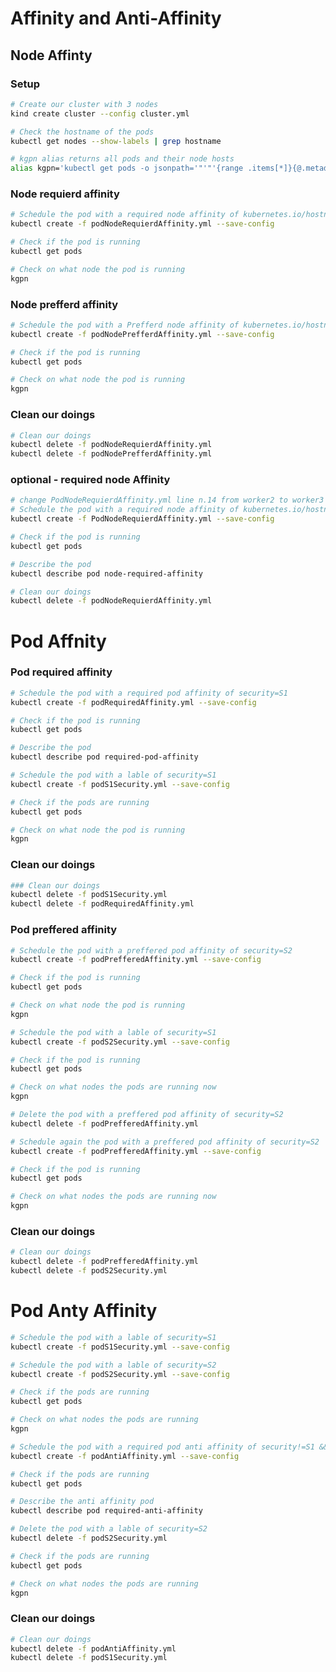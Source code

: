 # Affinity and Anti-Affinity

## Node Affinty 

### Setup
```sh
# Create our cluster with 3 nodes
kind create cluster --config cluster.yml
```
```sh
# Check the hostname of the pods
kubectl get nodes --show-labels | grep hostname
```
```sh
# kgpn alias returns all pods and their node hosts
alias kgpn='kubectl get pods -o jsonpath='"'"'{range .items[*]}{@.metadata.name}{" "}{@.spec.nodeName}{"\n"}{end}'"'"''
```

### Node requierd affinity
```sh
# Schedule the pod with a required node affinity of kubernetes.io/hostname=advanced-scheduling-worker2  
kubectl create -f podNodeRequierdAffinity.yml --save-config
```
```sh
# Check if the pod is running
kubectl get pods
```
```sh
# Check on what node the pod is running
kgpn
```

### Node prefferd affinity

```sh
# Schedule the pod with a Prefferd node affinity of kubernetes.io/hostname=advanced-scheduling-worker3
kubectl create -f podNodePrefferdAffinity.yml --save-config
```
```sh
# Check if the pod is running
kubectl get pods
```
```sh
# Check on what node the pod is running
kgpn
```

### Clean our doings
```sh
# Clean our doings
kubectl delete -f podNodeRequierdAffinity.yml
kubectl delete -f podNodePrefferdAffinity.yml
```

### optional - required node Affinity
```sh
# change PodNodeRequierdAffinity.yml line n.14 from worker2 to worker3
# Schedule the pod with a required node affinity of kubernetes.io/hostname=advanced-scheduling-worker3
kubectl create -f PodNodeRequierdAffinity.yml --save-config
```
```sh
# Check if the pod is running
kubectl get pods
```
```sh
# Describe the pod
kubectl describe pod node-required-affinity
```
```sh
# Clean our doings
kubectl delete -f podNodeRequierdAffinity.yml
```


# Pod Affnity

### Pod required affinity

```sh
# Schedule the pod with a required pod affinity of security=S1
kubectl create -f podRequiredAffinity.yml --save-config
```
```sh
# Check if the pod is running
kubectl get pods
```
```sh
# Describe the pod
kubectl describe pod required-pod-affinity
```
```sh
# Schedule the pod with a lable of security=S1
kubectl create -f podS1Security.yml --save-config
```
```sh
# Check if the pods are running
kubectl get pods 
```
```sh
# Check on what node the pod is running
kgpn
```
### Clean our doings

```sh
### Clean our doings
kubectl delete -f podS1Security.yml
kubectl delete -f podRequiredAffinity.yml
```

### Pod preffered affinity

```sh
# Schedule the pod with a preffered pod affinity of security=S2
kubectl create -f podPrefferedAffinity.yml --save-config
```
```sh
# Check if the pod is running
kubectl get pods
```
```sh
# Check on what node the pod is running
kgpn
```

```sh
# Schedule the pod with a lable of security=S1
kubectl create -f podS2Security.yml --save-config
```
```sh
# Check if the pod is running
kubectl get pods
```
```sh
# Check on what nodes the pods are running now
kgpn
```
```sh
# Delete the pod with a preffered pod affinity of security=S2
kubectl delete -f podPrefferedAffinity.yml
```
```sh
# Schedule again the pod with a preffered pod affinity of security=S2
kubectl create -f podPrefferedAffinity.yml --save-config
```
```sh
# Check if the pod is running
kubectl get pods
```
```sh
# Check on what nodes the pods are running now
kgpn
```

### Clean our doings

```sh
# Clean our doings
kubectl delete -f podPrefferedAffinity.yml
kubectl delete -f podS2Security.yml
```



# Pod Anty Affinity

```sh
# Schedule the pod with a lable of security=S1
kubectl create -f podS1Security.yml --save-config
```
```sh
# Schedule the pod with a lable of security=S2
kubectl create -f podS2Security.yml --save-config
```
```sh
# Check if the pods are running
kubectl get pods
```
```sh
# Check on what nodes the pods are running
kgpn
```
```sh
# Schedule the pod with a required pod anti affinity of security!=S1 && security!=S2
kubectl create -f podAntiAffinity.yml --save-config
```
```sh
# Check if the pods are running
kubectl get pods
```
```sh
# Describe the anti affinity pod
kubectl describe pod required-anti-affinity
```
```sh
# Delete the pod with a lable of security=S2
kubectl delete -f podS2Security.yml
```
```sh
# Check if the pods are running
kubectl get pods
```
```sh
# Check on what nodes the pods are running
kgpn
```

### Clean our doings
```sh
# Clean our doings
kubectl delete -f podAntiAffinity.yml
kubectl delete -f podS1Security.yml
```

